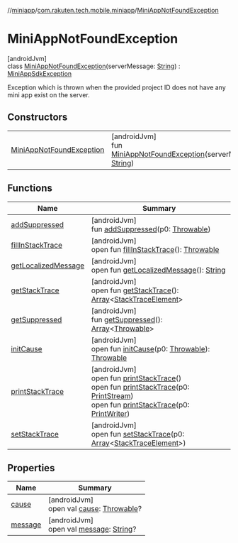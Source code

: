 //[miniapp](../../../index.md)/[com.rakuten.tech.mobile.miniapp](../index.md)/[MiniAppNotFoundException](index.md)

# MiniAppNotFoundException

[androidJvm]\
class [MiniAppNotFoundException](index.md)(serverMessage: [String](https://kotlinlang.org/api/latest/jvm/stdlib/kotlin/-string/index.html)) : [MiniAppSdkException](../-mini-app-sdk-exception/index.md)

Exception which is thrown when the provided project ID does not have any mini app exist on the server.

## Constructors

| | |
|---|---|
| [MiniAppNotFoundException](-mini-app-not-found-exception.md) | [androidJvm]<br>fun [MiniAppNotFoundException](-mini-app-not-found-exception.md)(serverMessage: [String](https://kotlinlang.org/api/latest/jvm/stdlib/kotlin/-string/index.html)) |

## Functions

| Name | Summary |
|---|---|
| [addSuppressed](../../com.rakuten.tech.mobile.miniapp.signatureverifier.api/-invalid-signature-verifier-subscription-exception/index.md#282858770%2FFunctions%2F1451286739) | [androidJvm]<br>fun [addSuppressed](../../com.rakuten.tech.mobile.miniapp.signatureverifier.api/-invalid-signature-verifier-subscription-exception/index.md#282858770%2FFunctions%2F1451286739)(p0: [Throwable](https://kotlinlang.org/api/latest/jvm/stdlib/kotlin/-throwable/index.html)) |
| [fillInStackTrace](../../com.rakuten.tech.mobile.miniapp.signatureverifier.api/-invalid-signature-verifier-subscription-exception/index.md#-1102069925%2FFunctions%2F1451286739) | [androidJvm]<br>open fun [fillInStackTrace](../../com.rakuten.tech.mobile.miniapp.signatureverifier.api/-invalid-signature-verifier-subscription-exception/index.md#-1102069925%2FFunctions%2F1451286739)(): [Throwable](https://kotlinlang.org/api/latest/jvm/stdlib/kotlin/-throwable/index.html) |
| [getLocalizedMessage](../../com.rakuten.tech.mobile.miniapp.signatureverifier.api/-invalid-signature-verifier-subscription-exception/index.md#1043865560%2FFunctions%2F1451286739) | [androidJvm]<br>open fun [getLocalizedMessage](../../com.rakuten.tech.mobile.miniapp.signatureverifier.api/-invalid-signature-verifier-subscription-exception/index.md#1043865560%2FFunctions%2F1451286739)(): [String](https://kotlinlang.org/api/latest/jvm/stdlib/kotlin/-string/index.html) |
| [getStackTrace](../../com.rakuten.tech.mobile.miniapp.signatureverifier.api/-invalid-signature-verifier-subscription-exception/index.md#2050903719%2FFunctions%2F1451286739) | [androidJvm]<br>open fun [getStackTrace](../../com.rakuten.tech.mobile.miniapp.signatureverifier.api/-invalid-signature-verifier-subscription-exception/index.md#2050903719%2FFunctions%2F1451286739)(): [Array](https://kotlinlang.org/api/latest/jvm/stdlib/kotlin/-array/index.html)&lt;[StackTraceElement](https://developer.android.com/reference/kotlin/java/lang/StackTraceElement.html)&gt; |
| [getSuppressed](../../com.rakuten.tech.mobile.miniapp.signatureverifier.api/-invalid-signature-verifier-subscription-exception/index.md#672492560%2FFunctions%2F1451286739) | [androidJvm]<br>fun [getSuppressed](../../com.rakuten.tech.mobile.miniapp.signatureverifier.api/-invalid-signature-verifier-subscription-exception/index.md#672492560%2FFunctions%2F1451286739)(): [Array](https://kotlinlang.org/api/latest/jvm/stdlib/kotlin/-array/index.html)&lt;[Throwable](https://kotlinlang.org/api/latest/jvm/stdlib/kotlin/-throwable/index.html)&gt; |
| [initCause](../../com.rakuten.tech.mobile.miniapp.signatureverifier.api/-invalid-signature-verifier-subscription-exception/index.md#-418225042%2FFunctions%2F1451286739) | [androidJvm]<br>open fun [initCause](../../com.rakuten.tech.mobile.miniapp.signatureverifier.api/-invalid-signature-verifier-subscription-exception/index.md#-418225042%2FFunctions%2F1451286739)(p0: [Throwable](https://kotlinlang.org/api/latest/jvm/stdlib/kotlin/-throwable/index.html)): [Throwable](https://kotlinlang.org/api/latest/jvm/stdlib/kotlin/-throwable/index.html) |
| [printStackTrace](../../com.rakuten.tech.mobile.miniapp.signatureverifier.api/-invalid-signature-verifier-subscription-exception/index.md#-1769529168%2FFunctions%2F1451286739) | [androidJvm]<br>open fun [printStackTrace](../../com.rakuten.tech.mobile.miniapp.signatureverifier.api/-invalid-signature-verifier-subscription-exception/index.md#-1769529168%2FFunctions%2F1451286739)()<br>open fun [printStackTrace](../../com.rakuten.tech.mobile.miniapp.signatureverifier.api/-invalid-signature-verifier-subscription-exception/index.md#1841853697%2FFunctions%2F1451286739)(p0: [PrintStream](https://developer.android.com/reference/kotlin/java/io/PrintStream.html))<br>open fun [printStackTrace](../../com.rakuten.tech.mobile.miniapp.signatureverifier.api/-invalid-signature-verifier-subscription-exception/index.md#1175535278%2FFunctions%2F1451286739)(p0: [PrintWriter](https://developer.android.com/reference/kotlin/java/io/PrintWriter.html)) |
| [setStackTrace](../../com.rakuten.tech.mobile.miniapp.signatureverifier.api/-invalid-signature-verifier-subscription-exception/index.md#2135801318%2FFunctions%2F1451286739) | [androidJvm]<br>open fun [setStackTrace](../../com.rakuten.tech.mobile.miniapp.signatureverifier.api/-invalid-signature-verifier-subscription-exception/index.md#2135801318%2FFunctions%2F1451286739)(p0: [Array](https://kotlinlang.org/api/latest/jvm/stdlib/kotlin/-array/index.html)&lt;[StackTraceElement](https://developer.android.com/reference/kotlin/java/lang/StackTraceElement.html)&gt;) |

## Properties

| Name | Summary |
|---|---|
| [cause](../../com.rakuten.tech.mobile.miniapp.signatureverifier.api/-invalid-signature-verifier-subscription-exception/index.md#-654012527%2FProperties%2F1451286739) | [androidJvm]<br>open val [cause](../../com.rakuten.tech.mobile.miniapp.signatureverifier.api/-invalid-signature-verifier-subscription-exception/index.md#-654012527%2FProperties%2F1451286739): [Throwable](https://kotlinlang.org/api/latest/jvm/stdlib/kotlin/-throwable/index.html)? |
| [message](../../com.rakuten.tech.mobile.miniapp.signatureverifier.api/-invalid-signature-verifier-subscription-exception/index.md#1824300659%2FProperties%2F1451286739) | [androidJvm]<br>open val [message](../../com.rakuten.tech.mobile.miniapp.signatureverifier.api/-invalid-signature-verifier-subscription-exception/index.md#1824300659%2FProperties%2F1451286739): [String](https://kotlinlang.org/api/latest/jvm/stdlib/kotlin/-string/index.html)? |
